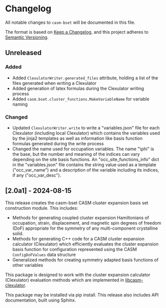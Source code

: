# Changelog

All notable changes to `casm-bset` will be documented in this file.

The format is based on [Keep a Changelog](https://keepachangelog.com/en/1.1.0/),
and this project adheres to [Semantic Versioning](https://semver.org/spec/v2.0.0.html).


## Unreleased

### Added

- Added `ClexulatorWriter.generated_files` attribute, holding a list of the files generated when writing a Clexulator
- Added generation of latex formulas during the Clexulator writing process
- Added `casm.bset.cluster_functions.MakeVariableName` for variable naming

### Changed

- Updated `ClexulatorWriter.write` to write a "variables.json" file for each Clexulator (including local Clexulator) which contains the variables used by the jinja2 templates as well as information like basis function formulas generated during the write process
- Changed the name used for occupation variables. The name "\\phi" is the base, but the number and meaning of the indices can vary depending on the site basis functions. An "occ_site_functions_info" dict in the "variables.json" file contains the string value used as a template ("occ_var_name") and a description of the variable including its indices, if any ("occ_var_desc").


## [2.0a1] - 2024-08-15

This release creates the casm-bset CASM cluster expansion basis set construction module. This includes:

- Methods for generating coupled cluster expansion Hamiltonians of occupation, strain, displacement, and magnetic spin degrees of freedom (DoF) appropriate for the symmetry of any multi-component crystalline solid.
- Methods for generating C++ code for a CASM cluster expansion calculator (Clexulator) which efficiently evaluates the cluster expansion basis function for configuration represented using the CASM `ConfigDoFValues` data structure
- Generalized methods for creating symmetry adapted basis functions of other variables

This package is designed to work with the cluster expansion calculator (Clexulator) evaluation methods which are implemented in [libcasm-clexulator](https://github.com/prisms-center/CASMcode_clexulator). 

This package may be installed via pip install. This release also includes API documentation, built using Sphinx.
